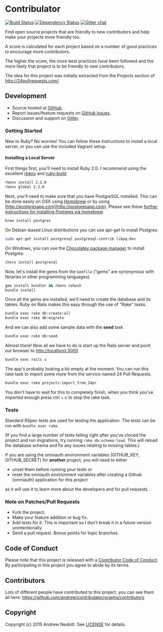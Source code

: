 # Contribulator

[![Build Status](https://travis-ci.org/andrew/contribulator.svg?branch=master)](https://travis-ci.org/andrew/contribulator)
[![Dependency Status](https://img.shields.io/gemnasium/andrew/contribulator.svg?style=flat)](https://gemnasium.com/contribulator/contribulator)
[![Gitter chat](http://img.shields.io/badge/gitter-andrew--contribulator-brightgreen.svg?style=flat)](https://gitter.im/andrew/contribulator)

Find open source projects that are friendly to new contributors and help make your projects more friendly too.

A score is calculated for each project based on a number of good practices to encourage more contributors.

The higher the score, the more best practices have been followed and the more likely that project is to be friendly to
new contributors.

The idea for this project was initially extracted from the Projects section of  http://24pullrequests.com/.

## Development

- Source hosted at [GitHub](http://github.com/andrew/contribulator).
- Report issues/feature requests on [GitHub Issues](http://github.com/andrew/contribulator/issues).
- Discussion and support on [Gitter](https://gitter.im/andrew/contribulator).

### Getting Started

New to Ruby? No worries! You can follow these instructions to install a local server, or you can use the included
Vagrant setup.

#### Installing a Local Server

First things first, you'll need to install Ruby 2.0. I recommend using the excellent
[rbenv](https://github.com/sstephenson/rbenv) and [ruby-build](https://github.com/sstephenson/ruby-build)

```bash
rbenv install 2.2.0
rbenv global 2.2.0
```

Next, you'll need to make sure that you have PostgreSQL installed. This can be done easily on OSX using
[Homebrew](http://mxcl.github.com/homebrew/) or by using [http://postgresapp.com](http://postgresapp.com).
Please see these
[further instructions for installing Postgres via homebrew](http://www.mikeball.us/blog/setting-up-postgres-with-homebrew/).

```bash
brew install postgres
```

On Debian-based Linux distributions you can use apt-get to install Postgres:

```bash
sudo apt-get install postgresql postgresql-contrib libpq-dev
```

On Windows, you can use the [Chocolatey package manager](http://www.chocolatey.org) to install Postgres:

```bash
choco install postgresql
```

Now, let's install the gems from the `Gemfile` ("gems" are synonymous with libraries in other programming languages).

```bash
gem install bundler && rbenv rehash
bundle install
```

Once all the gems are installed, we'll need to create the database and its tables. Ruby on Rails makes this easy
through the use of "Rake" tasks.

```bash
bundle exec rake db:create:all
bundle exec rake db:migrate
```

And we can also add some sample data with the **seed** task

```bash
bundle exec rake db:seed
```

Almost there! Now all we have to do is start up the Rails server and point
our browser to <http://localhost:3000>

```bash
bundle exec rails s
```

The app's probably looking a bit empty at the moment. You can run this rake task to import some more from the 
service named 24 Pull Requests.

```bash
bundle exec rake projects:import_from_24pr
```

You don't have to wait for this to completely finish, when you think you've imported enough press ctrl + c to
stop the rake task.

### Tests

Standard RSpec tests are used for testing the application. The
tests can be run with `bundle exec rake`.

(If you find a large number of tests failing right after you've cloned the project and run migrations, try running
`rake db:schema:load`. This will reload the database schema and fix any issues relating to missing tables.)

If you are using the omniauth environment variables
(GITHUB_KEY, GITHUB_SECRET)
for **another** project, you will need to either
* unset them before running your tests or
* reset the omniauth environment variables after creating a Github (omniauth) application for this project

as it will use it to learn more about the developers and for pull requests.

### Note on Patches/Pull Requests

* Fork the project.
* Make your feature addition or bug fix.
* Add tests for it. This is important so I don't break it in a future version unintentionally.
* Send a pull request. Bonus points for topic branches.

## Code of Conduct

Please note that this project is released with a [Contributor Code of Conduct](CODE_OF_CONDUCT.md). By participating in
this project you agree to abide by its terms.

## Contributors

Lots of different people have contributed to this project, you can see them all here:
https://github.com/andrew/contribulator/graphs/contributors

## Copyright

Copyright (c) 2015 Andrew Nesbitt. See [LICENSE](https://github.com/andrew/contribulator/blob/master/LICENSE) for details.
